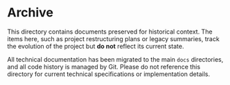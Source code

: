 # Archive

This directory contains documents preserved for historical context. The items here, such as project restructuring plans or legacy summaries, track the evolution of the project but **do not** reflect its current state.

All technical documentation has been migrated to the main `docs` directories, and all code history is managed by Git. Please do not reference this directory for current technical specifications or implementation details.
